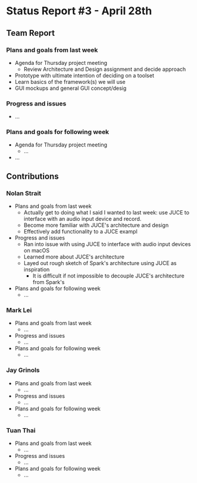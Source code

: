 # Status Report #3 - April 28th

## Team Report


### Plans and goals from last week

*   Agenda for Thursday project meeting
    *   Review Architecture and Design assignment and decide approach
*   Prototype with ultimate intention of deciding on a toolset
*   Learn basics of the framework(s) we will use
*   GUI mockups and general GUI concept/desig

### Progress and issues

*   ...


### Plans and goals for following week

*   Agenda for Thursday project meeting
    *   …
*   ...



## Contributions


### Nolan Strait

*   Plans and goals from last week
    *   Actually get to doing what I said I wanted to last week: use JUCE to interface with an audio input device and record.
    *   Become more familiar with JUCE's architecture and design 
    *   Effectively add functionality to a JUCE exampl
*   Progress and issues
    *   Ran into issue with using JUCE to interface with audio input devices on macOS
    *   Learned more about JUCE's architecture
    *   Layed out rough sketch of Spark's architecture using JUCE as inspiration
        *   It is difficult if not impossible to decouple JUCE's architecture from Spark's
*   Plans and goals for following week
    *   ...


### Mark Lei

*   Plans and goals from last week
    *   ...
*   Progress and issues
    *   ...
*   Plans and goals for following week
    *   …


### Jay Grinols

*   Plans and goals from last week
    *   ...
*   Progress and issues
    *   ...
*   Plans and goals for following week
    *   …


### Tuan Thai

*   Plans and goals from last week
    *   ...
*   Progress and issues
    *   ...
*   Plans and goals for following week
    *   ...